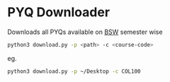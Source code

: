# PYQ Downloader

Downloads all PYQs available on [BSW](https://bsw.iitd.ac.in) semester wise

```bash
python3 download.py -p <path> -c <course-code>
```

eg.

```bash
python3 download.py -p ~/Desktop -c COL100
```
